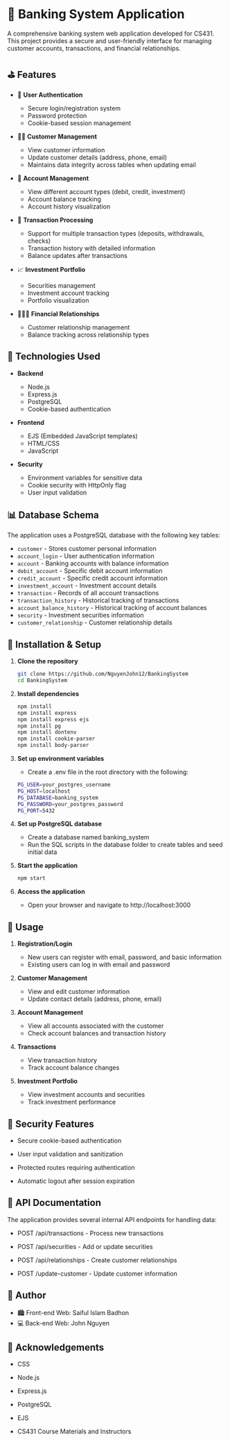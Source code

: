 # 🏦 Banking System Application

A comprehensive banking system web application developed for CS431. This project provides a secure and user-friendly interface for managing customer accounts, transactions, and financial relationships.

## ⛳️ Features

- 🔐 **User Authentication**
  - Secure login/registration system
  - Password protection
  - Cookie-based session management

- 👨‍💻 **Customer Management**
  - View customer information
  - Update customer details (address, phone, email)
  - Maintains data integrity across tables when updating email

- 🧾 **Account Management**
  - View different account types (debit, credit, investment)
  - Account balance tracking
  - Account history visualization

- 💸 **Transaction Processing**
  - Support for multiple transaction types (deposits, withdrawals, checks)
  - Transaction history with detailed information
  - Balance updates after transactions

- 📈 **Investment Portfolio**
  - Securities management
  - Investment account tracking
  - Portfolio visualization

- 🧑🏻‍💼 **Financial Relationships**
  - Customer relationship management
  - Balance tracking across relationship types

## 🤖 Technologies Used

- **Backend**
  - Node.js
  - Express.js
  - PostgreSQL
  - Cookie-based authentication

- **Frontend**
  - EJS (Embedded JavaScript templates)
  - HTML/CSS
  - JavaScript

- **Security**
  - Environment variables for sensitive data
  - Cookie security with HttpOnly flag
  - User input validation

## 📊 Database Schema

The application uses a PostgreSQL database with the following key tables:

- `customer` - Stores customer personal information
- `account_login` - User authentication information
- `account` - Banking accounts with balance information
- `debit_account` - Specific debit account information
- `credit_account` - Specific credit account information
- `investment_account` - Investment account details
- `transaction` - Records of all account transactions
- `transaction_history` - Historical tracking of transactions
- `account_balance_history` - Historical tracking of account balances
- `security` - Investment securities information
- `customer_relationship` - Customer relationship details

## 🚀 Installation & Setup

1. **Clone the repository**
   ```bash
   git clone https://github.com/NguyenJohn12/BankingSystem
   cd BankingSystem

2. **Install dependencies**
   ```bash
   npm install
   npm install express
   npm install express ejs
   npm install pg
   npm install dontenv 
   npm install cookie-parser
   npm install body-parser

3. **Set up environment variables**
    - Create a .env file in the root directory with the following:

    ```bash
    PG_USER=your_postgres_username
    PG_HOST=localhost
    PG_DATABASE=banking_system
    PG_PASSWORD=your_postgres_password
    PG_PORT=5432

4. **Set up PostgreSQL database**
    - Create a database named banking_system
    - Run the SQL scripts in the database folder to create tables and seed initial data

5. **Start the application**
    ```bash
    npm start

6. **Access the application**
    - Open your browser and navigate to http://localhost:3000

## 📱 Usage 

1. **Registration/Login**

    - New users can register with email, password, and basic information
    - Existing users can log in with email and password


2. **Customer Management**

    - View and edit customer information
    - Update contact details (address, phone, email)


3. **Account Management**

    - View all accounts associated with the customer
    - Check account balances and transaction history


4. **Transactions**

    - View transaction history
    - Track account balance changes


5. **Investment Portfolio**

    - View investment accounts and securities
    - Track investment performance

## 🚓 Security Features
- Secure cookie-based authentication

- User input validation and sanitization

- Protected routes requiring authentication

- Automatic logout after session expiration

## 🔗 API Documentation

The application provides several internal API endpoints for handling data:

- POST /api/transactions - Process new transactions 

- POST /api/securities - Add or update securities

- POST /api/relationships - Create customer relationships

- POST /update-customer - Update customer information

## 💪 Author
- 🏙️ Front-end Web: Saiful Islam Badhon
- 💻 Back-end Web: John Nguyen

## 👥 Acknowledgements

- CSS

- Node.js

- Express.js

- PostgreSQL

- EJS

- CS431 Course Materials and Instructors
